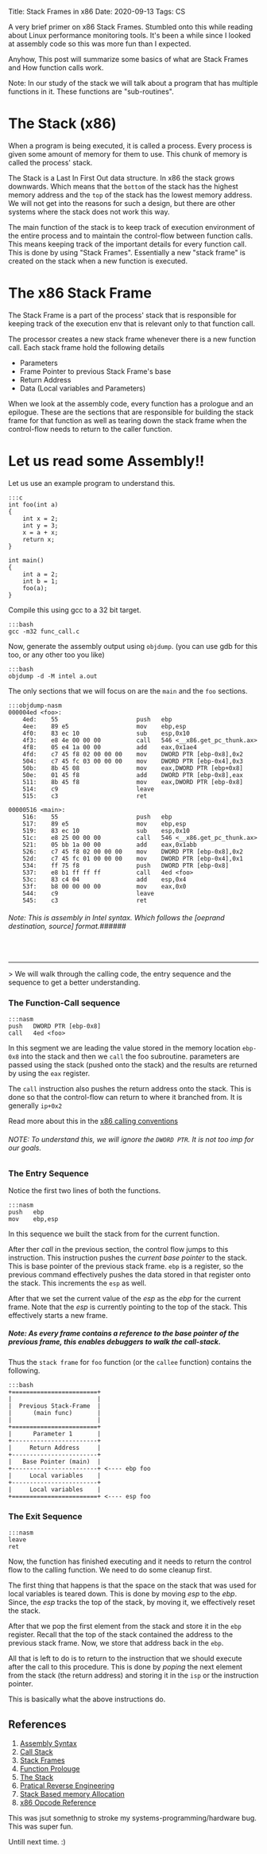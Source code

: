 Title: Stack Frames in x86
Date: 2020-09-13
Tags: CS


A very brief primer on x86 Stack Frames. Stumbled onto this while
reading about Linux performance monitoring tools. It's been a while
since I looked at assembly code so this was more fun than I expected.

Anyhow, This post will summarize some basics of what are Stack Frames
and How function calls work.

Note: In our study of the stack we will talk about a program that has multiple functions in it. These functions are "sub-routines".

# The Stack (x86)

When a program is being executed, it is called a process. Every
process is given some amount of memory for them to use. This chunk of
memory is called the process' stack.

The Stack is a Last In First Out data structure. In x86 the stack grows
downwards. Which means that the `bottom` of the stack has the highest
memory address and the `top` of the stack has the lowest memory
address. We will not get into the reasons for such a design, but there
are other systems where the stack does not work this way.

The main function of the stack is to keep track of execution
environment of the entire process and to maintain the control-flow
between function calls. This means keeping track of the important
details for every function call. This is done by using "Stack
Frames". Essentially a new "stack frame" is created on the stack when
a new function is executed.


# The x86 Stack Frame

The Stack Frame is a part of the process' stack that is responsible
for keeping track of the execution env that is relevant only to that
function call. 

The processor creates a new stack frame whenever there is a new
function call. Each stack frame hold the following details
    
- Parameters
- Frame Pointer to previous Stack Frame's base 
- Return Address 
- Data (Local variables and Parameters)

When we look at the assembly code, every function has a prologue and
an epilogue. These are the sections that are responsible for building
the stack frame for that function as well as tearing down the stack
frame when the control-flow needs to return to the caller function.

# Let us read some Assembly!! #

Let us use an example program to understand this.

    :::c
    int foo(int a)
    {
        int x = 2;
        int y = 3;
        x = a + x;
        return x;
    }

    int main()
    {
        int a = 2;
        int b = 1;
        foo(a);
    }


Compile this using gcc to a 32 bit target. 
    
    :::bash
    gcc -m32 func_call.c

Now, generate the assembly output using `objdump`. (you can use gdb for this too, or any other too you like)
    
    :::bash
    objdump -d -M intel a.out

The only sections that we will focus on are the `main` and the `foo` sections.

    :::objdump-nasm
    000004ed <foo>:
        4ed:	55                   	push   ebp
        4ee:	89 e5                	mov    ebp,esp
        4f0:	83 ec 10             	sub    esp,0x10
        4f3:	e8 4e 00 00 00       	call   546 <__x86.get_pc_thunk.ax>
        4f8:	05 e4 1a 00 00       	add    eax,0x1ae4
        4fd:	c7 45 f8 02 00 00 00 	mov    DWORD PTR [ebp-0x8],0x2
        504:	c7 45 fc 03 00 00 00 	mov    DWORD PTR [ebp-0x4],0x3
        50b:	8b 45 08             	mov    eax,DWORD PTR [ebp+0x8]
        50e:	01 45 f8             	add    DWORD PTR [ebp-0x8],eax
        511:	8b 45 f8             	mov    eax,DWORD PTR [ebp-0x8]
        514:	c9                   	leave  
        515:	c3                   	ret    

    00000516 <main>:
        516:	55                   	push   ebp
        517:	89 e5                	mov    ebp,esp
        519:	83 ec 10             	sub    esp,0x10
        51c:	e8 25 00 00 00       	call   546 <__x86.get_pc_thunk.ax>
        521:	05 bb 1a 00 00       	add    eax,0x1abb
        526:	c7 45 f8 02 00 00 00 	mov    DWORD PTR [ebp-0x8],0x2
        52d:	c7 45 fc 01 00 00 00 	mov    DWORD PTR [ebp-0x4],0x1
        534:	ff 75 f8             	push   DWORD PTR [ebp-0x8]
        537:	e8 b1 ff ff ff       	call   4ed <foo>
        53c:	83 c4 04             	add    esp,0x4
        53f:	b8 00 00 00 00       	mov    eax,0x0
        544:	c9                   	leave  
        545:	c3                   	ret    
        

###### Note: This is assembly in Intel syntax. Which follows the [oeprand destination, source] format.######

<br>
<hr>
> We will walk through the calling  code, the entry sequence and the sequence to get a better understanding.


### The Function-Call sequence ###

    :::nasm
    push   DWORD PTR [ebp-0x8]
    call   4ed <foo>
    
In this segment we are leading the value stored in the memory
location `ebp-0x8` into the stack and then we `call` the foo
subroutine. parameters are passed using the stack (pushed onto the
stack) and the results are returned by using the `eax` register.

The `call` instruction also pushes the return address onto the
stack. This is done so that the control-flow can return to where it
branched from. It is generally `ip+0x2`

Read more about this in the [x86 calling conventions](https://en.wikipedia.org/wiki/X86_calling_conventions)

###### NOTE: To understand this, we will ignore the `DWORD PTR`. It is not too imp for our goals. ######

### The Entry Sequence ###

Notice the first two lines of both the functions.

    :::nasm
    push   ebp
    mov    ebp,esp

In this sequence we built the stack from for the current function. 


After ther _call_ in the previous section, the control flow jumps to
this instruction. This instruction pushes the _current base pointer_
to the stack. This is base pointer of the previous stack frame. `ebp`
is a register, so the previous command effectively pushes the data
stored in that register onto the stack. This increments the `esp` as
well.

After that we set the current value of the _esp_ as the _ebp_ for the
current frame.  Note that the _esp_ is currently pointing to the top
of the stack. This effectively starts a new frame.

##### Note: As every frame contains a reference to the base pointer of the previous frame, this enables debuggers to _walk_ the call-stack. #####

Thus the `stack frame` for `foo` function (or the `callee` function) contains the following.

    :::bash
    +========================+
    |                        |
    |  Previous Stack-Frame  |
    |      (main func)       |
    |                        |
    +========================+
    |      Parameter 1       |
    +------------------------+
    |     Return Address     |
    +------------------------+
    |   Base Pointer (main)  |
    +------------------------+ <---- ebp foo
    |     Local variables    |
    +------------------------+
    |     Local variables    | 
    +========================+ <---- esp foo
    

### The Exit Sequence ###

    :::nasm
    leave
    ret

Now, the function has finished executing and it needs to return the
control flow to the calling function. We need to do some cleanup
first.

The first thing that happens is that the space on the stack that was
used for local variables is teared down. This is done by moving _esp_
to the _ebp_. Since, the _esp_ tracks the top of the stack, by moving
it, we effectively reset the stack. 

After that we pop the first element from the stack and store it in the
`ebp` register. Recall that the top of the stack contained the address
to the previous stack frame. Now, we store that address back in the `ebp`.

All that is left to do is to return to the instruction that we should
execute after the call to this procedure. This is done by _poping_ the
next element from the stack (the return address) and storing it in the
`isp` or the instruction pointer.


This is basically what the above instructions do.


## References ##

1. [Assembly Syntax](https://imada.sdu.dk/~kslarsen/dm546/Material/IntelnATT.htm) 
2. [Call Stack](https://en.wikipedia.org/wiki/Call_stack)
3. [Stack Frames](https://www.cs.rutgers.edu/~pxk/419/notes/frames.html)
4. [Function Prolouge](https://en.wikipedia.org/wiki/Function_prologue)
5. [The Stack](https://en.wikibooks.org/wiki/X86_Disassembly/The_Stack)
6. [Pratical Reverse Engineering](https://shantanugoel.com/2017/12/04/practical-reverse-engineering-tutorial-2-protostar-stack4/)
7. [Stack Based memory Allocation](https://en.wikipedia.org/wiki/Stack-based_memory_allocation)
8. [x86 Opcode Reference](http://ref.x86asm.net/)


This was jsut somethnig to stroke my systems-programming/hardware bug. This was super fun. 

Untill next time. :)
